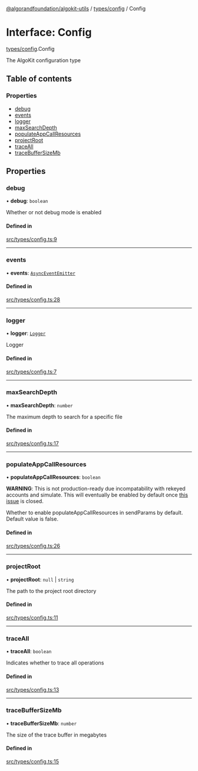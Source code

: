 [@algorandfoundation/algokit-utils](../README.md) / [types/config](../modules/types_config.md) / Config

# Interface: Config

[types/config](../modules/types_config.md).Config

The AlgoKit configuration type

## Table of contents

### Properties

- [debug](types_config.Config.md#debug)
- [events](types_config.Config.md#events)
- [logger](types_config.Config.md#logger)
- [maxSearchDepth](types_config.Config.md#maxsearchdepth)
- [populateAppCallResources](types_config.Config.md#populateappcallresources)
- [projectRoot](types_config.Config.md#projectroot)
- [traceAll](types_config.Config.md#traceall)
- [traceBufferSizeMb](types_config.Config.md#tracebuffersizemb)

## Properties

### debug

• **debug**: `boolean`

Whether or not debug mode is enabled

#### Defined in

[src/types/config.ts:9](https://github.com/algorandfoundation/algokit-utils-ts/blob/main/src/types/config.ts#L9)

___

### events

• **events**: [`AsyncEventEmitter`](../classes/types_async_event_emitter.AsyncEventEmitter.md)

#### Defined in

[src/types/config.ts:28](https://github.com/algorandfoundation/algokit-utils-ts/blob/main/src/types/config.ts#L28)

___

### logger

• **logger**: [`Logger`](../modules/types_logging.md#logger)

Logger

#### Defined in

[src/types/config.ts:7](https://github.com/algorandfoundation/algokit-utils-ts/blob/main/src/types/config.ts#L7)

___

### maxSearchDepth

• **maxSearchDepth**: `number`

The maximum depth to search for a specific file

#### Defined in

[src/types/config.ts:17](https://github.com/algorandfoundation/algokit-utils-ts/blob/main/src/types/config.ts#L17)

___

### populateAppCallResources

• **populateAppCallResources**: `boolean`

**WARNING**: This is not production-ready due incompatability with rekeyed
accounts and simulate. This will eventually be enabled by default once
[this issue](https://github.com/algorand/go-algorand/issues/5914) is closed.

Whether to enable populateAppCallResources in sendParams by default.
Default value is false.

#### Defined in

[src/types/config.ts:26](https://github.com/algorandfoundation/algokit-utils-ts/blob/main/src/types/config.ts#L26)

___

### projectRoot

• **projectRoot**: ``null`` \| `string`

The path to the project root directory

#### Defined in

[src/types/config.ts:11](https://github.com/algorandfoundation/algokit-utils-ts/blob/main/src/types/config.ts#L11)

___

### traceAll

• **traceAll**: `boolean`

Indicates whether to trace all operations

#### Defined in

[src/types/config.ts:13](https://github.com/algorandfoundation/algokit-utils-ts/blob/main/src/types/config.ts#L13)

___

### traceBufferSizeMb

• **traceBufferSizeMb**: `number`

The size of the trace buffer in megabytes

#### Defined in

[src/types/config.ts:15](https://github.com/algorandfoundation/algokit-utils-ts/blob/main/src/types/config.ts#L15)
